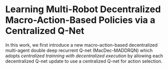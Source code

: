 # Learning Multi-Robot Decentralized Macro-Action-Based Policies via a Centralized Q-Net

In this work, we first introduce a new macro-action-based decentralized multi-agent double deep recurrent Q-net (MacDec-MADDRQN) which adopts *centralized trainning with decentralized execution* by allowing each decentralized Q-net update to use a centralized Q-net for action selection.
